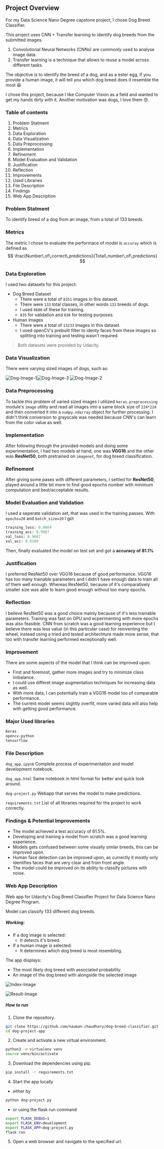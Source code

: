 ## Project Overview

For my Data Science Nano Degree capstone project, I chose Dog Breed Classifier.

This project uses CNN + Transfer learning to identify dog breeds from the submitted images. 

1. Convolutional Neural Networks (CNNs) are commonly used to analyse image data.
2. Transfer learning is a technique that allows to reuse a model across different tasks.

The objective is to identify the breed of a dog, and as a ester egg, if you provide a human image, it will tell you which dog breed does it resemble the most :laughing: 

I chose this project, because I like Computer Vision as a field and wanted to get my hands dirty with it. 
Another motivation was dogs, I love them 😍.

### Table of contents

1. Problem Statment
2. Metrics
3. Data Exploration
4. Data Visualization
5. Data Preprocessing
6. Implementation
7. Refinement
8. Model Evaluation and Validation
9. Justification
10. Reflection
11. Improvements
12. Used Libraries
13. File Description
14. Findings
15. Web App Description

### Problem Statment

To identify breed of a dog from an image, from a total of 133 breeds.

### Metrics

The metric I chose to evaluate the performace of model is `accuray` which is defined as  
$$
\frac{Number\,of\,correct\,predictions}{Total\,number\,of\,predictions}
$$
### Data Exploration

I used two datasets for this project:

- Dog Breed Dataset 
  - There were a total of `8351` images in this dataset.
  - There were `133` total classes, in other words `133` breeds of dogs.
  - I used `6680` of these for training.
  - `835` for validation and `836` for testing purposes.
- Human Images 
  - There were a total of `13233` images in this dataset.
  - I used openCV's prebuilt filter to identy faces from these images so splitting into training and testing wasn't required.

> Both datasets were provided by Udacity.

### Data Visualization

There were varying sized images of dogs, such as:

![Dog-Image-1](doc/img/1.png)![Dog-Image-3](doc/img/Labrador_retriever_06457.jpg) ![Dog-Image-2](doc/img/2.png)

### Data Preprocessing

To tackle this problem of varied sized images I utilized `keras.preprocessing` module's `image` utility and read all images into a same block size of `224*224` and then converted it into a `numpy.ndarray` object for further processing.
I didn't think conversion to grayscale was needed because CNN's can learn from the color value as well.

### Implementation

After following through the provided models and doing some experimentation, I had two models at hand, one was **VGG16** and the other was **ResNet50**, both pretrained on `imagenet`, for dog breed classification. 

### Refinement

After giving some pases with different parameters, I settled for **ResNet50**, played around a little bit more to find good epochs number with minimum computation and best/acceptable results.

### Model Evaluation and Validation

I used a seperate validation set, that was used in the training passes.
With `epochs=20` and `batch_size=20` I got 

```python
training_loss: 0.0064
training_acc: 0.9987
val_loss: 0.9667
val_acc: 0.8180
```

Then, finally evaluated the model on test set and got a **accuracy of 81.1%**

### Justification

I preferred ResNet50 over VGG16 because of good performance.
VGG16 has too many trainable parameters and I didn't have enough data to train all of them well enough.
Whereas ResNet50, because of it's comparatively smaller size was able to learn good enough without too many epochs.

### Reflection

I believe ResNet50 was a good choice mainly because of it's less trainable parameters. Training was fast on GPU and ecperimenting with more epochs was also feasible.
CNN from scratch was a good learning experience but I believe there was less value (in this particular case) for reinventing the wheel, instead using a tried and tested architechture made more sense, that too with transfer learning performed exceptionally well.

### Improvement

There are some aspects of the model that I think can be improved upon.

- First and foremost, gather more images and try to minimize class imbalance.
- I could use differet image augmentation techniques for increasing data as well.
- With more data, I can potentially train a  VGG16 model too of comparable performance.
- The current model seems slightly overfit, more varied data will also help with getting good performance.

### Major Used libraries

```bash
Keras
opencv-python
tensorflow
```

### File Description

`dog_app.ipynb` Complete process of experimentation and model development notebook.

`dog_app.html` Same notebook in html format for better and quick look around.

`dog-project.py` Webapp that serves the model to make predictions.

`requirements.txt` List of all libraries required for the project to work correctly.



### Findings & Potential Improvements

- The model achieved a test accuracy of 81.5%.
- Developing and training a model from scratch was a good learning experience. 
- Models gets confused between some visually simlar breeds, this can be improved upon.
- Human face detection can be improved upon, as currectly it mostly only identifies faces that are very clear and from front angle.
- The model could be improved on its ability to classify pictures with noise. 



### Web App Description

Web app for Udacity's Dog Breed Classifier Project for Data Science Nano Degree Program. 

Model can classify 133 different dog breeds.

##### Working:

* If a dog image is selected: 
    * It detects it's breed. 
* If a human image is selected: 
    * It determines which dog breed is most resembling.

The app displays:
* The most likely dog breed with associated probability.
* An image of the dog breed with alongside the selected image

![Index-Image](doc/img/index.png)

![Result-Image](doc/img/result-dog.png)

##### How to run

1. Clone the repository.
```	bash
git clone https://github.com/nauman-chaudhary/dog-breed-classifier.git
cd dog-project-app
```

2. Create and activate a new virtual environment.
```bash
python3 -m virtualenv venv
source venv/bin/activate
```

3. Download the dependencies using pip.
```bash
pip install -r requirements.txt
```

4. Start the app locally 

* either by

```bash
python dog-project.py
```

* or using the flask run command

```bash
export FLASK_DEBUG=1
export FLASK_ENV=development
export FLASK_APP=dog-project.py
flask run
```

5. Open a web browser and navigate to the specified url.
